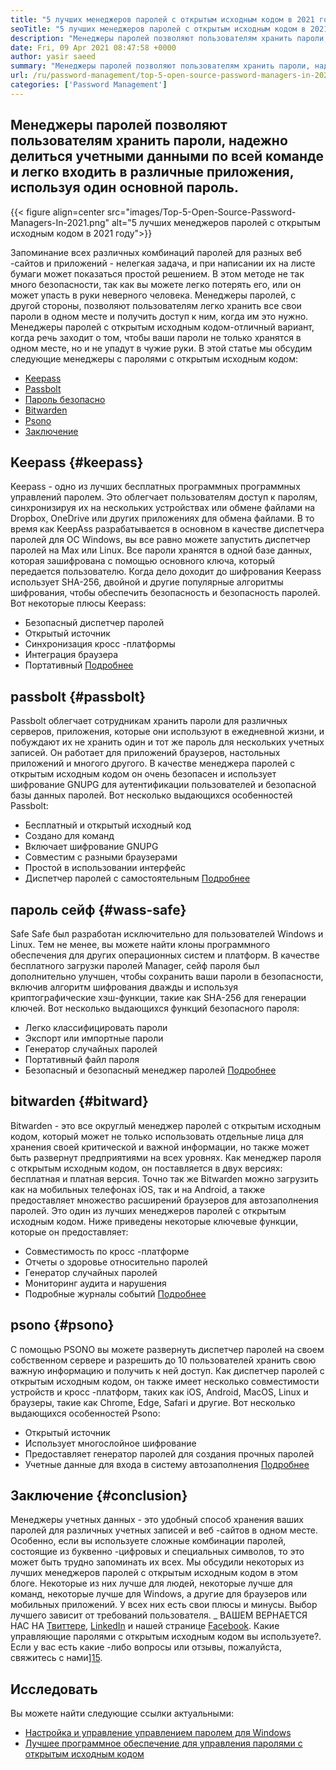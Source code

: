 ```yaml
---
title: "5 лучших менеджеров паролей с открытым исходным кодом в 2021 году" 
seoTitle: "5 лучших менеджеров паролей с открытым исходным кодом в 2021 году" 
description: "Менеджеры паролей позволяют пользователям хранить пароли, надежно делиться учетными данными по всей команде и легко входить в различные приложения, используя один основной пароль." 
date: Fri, 09 Apr 2021 08:47:58 +0000
author: yasir saeed
summary: "Менеджеры паролей позволяют пользователям хранить пароли, надежно делиться учетными данными по всей команде и легко входить в различные приложения, используя один основной пароль." 
url: /ru/password-management/top-5-open-source-password-managers-in-2021/
categories: ['Password Management']
---
```


## Менеджеры паролей позволяют пользователям хранить пароли, надежно делиться учетными данными по всей команде и легко входить в различные приложения, используя один основной пароль.

{{< figure align=center src="images/Top-5-Open-Source-Password-Managers-In-2021.png" alt="5 лучших менеджеров паролей с открытым исходным кодом в 2021 году">}}

Запоминание всех различных комбинаций паролей для разных веб -сайтов и приложений - нелегкая задача, и при написании их на листе бумаги может показаться простой решением. В этом методе не так много безопасности, так как вы можете легко потерять его, или он может упасть в руки неверного человека. Менеджеры паролей, с другой стороны, позволяют пользователям легко хранить все свои пароли в одном месте и получить доступ к ним, когда им это нужно. Менеджеры паролей с открытым исходным кодом-отличный вариант, когда речь заходит о том, чтобы ваши пароли не только хранятся в одном месте, но и не упадут в чужие руки. В этой статье мы обсудим следующие менеджеры с паролями с открытым исходным кодом:
  * [Keepass][1]
  * [Passbolt][2]
  * [Пароль безопасно][3]
  * [Bitwarden][4]
  * [Psono][5]
  * [Заключение][6]

## Keepass   {#keepass}
Keepass - одно из лучших бесплатных программных программных управлений паролем. Это облегчает пользователям доступ к паролям, синхронизируя их на нескольких устройствах или обмене файлами на Dropbox, OneDrive или других приложениях для обмена файлами. В то время как KeepAss разрабатывается в основном в качестве диспетчера паролей для ОС Windows, вы все равно можете запустить диспетчер паролей на Max или Linux. Все пароли хранятся в одной базе данных, которая зашифрована с помощью основного ключа, который передается пользователю. Когда дело доходит до шифрования Keepass использует SHA-256, двойной и другие популярные алгоритмы шифрования, чтобы обеспечить безопасность и безопасность паролей. Вот некоторые плюсы Keepass:
  * Безопасный диспетчер паролей
  * Открытый источник
  * Синхронизация кросс -платформы
  * Интеграция браузера
  * Портативный
[Подробнее][7]

## passbolt   {#passbolt}
Passbolt облегчает сотрудникам хранить пароли для различных серверов, приложения, которые они используют в ежедневной жизни, и побуждают их не хранить один и тот же пароль для нескольких учетных записей. Он работает для приложений браузеров, настольных приложений и многого другого. В качестве менеджера паролей с открытым исходным кодом он очень безопасен и использует шифрование GNUPG для аутентификации пользователей и безопасной базы данных паролей. Вот несколько выдающихся особенностей Passbolt:
  * Бесплатный и открытый исходный код
  * Создано для команд
  * Включает шифрование GNUPG
  * Совместим с разными браузерами
  * Простой в использовании интерфейс
  * Диспетчер паролей с самостоятельным
[Подробнее][8]

## пароль сейф   {#wass-safe}
Safe Safe был разработан исключительно для пользователей Windows и Linux. Тем не менее, вы можете найти клоны программного обеспечения для других операционных систем и платформ. В качестве бесплатного загрузки паролей Manager, сейф пароля был дополнительно улучшен, чтобы сохранить ваши пароли в безопасности, включив алгоритм шифрования дважды и используя криптографические хэш-функции, такие как SHA-256 для генерации ключей. Вот несколько выдающихся функций безопасного пароля:
  * Легко классифицировать пароли
  * Экспорт или импортные пароли
  * Генератор случайных паролей
  * Портативный файл пароля
  * Безопасный и безопасный менеджер паролей
[Подробнее][9]

## bitwarden   {#bitward}
Bitwarden - это все округлый менеджер паролей с открытым исходным кодом, который может не только использовать отдельные лица для хранения своей критической и важной информации, но также может быть развернут предприятиями на всех уровнях. Как менеджер пароля с открытым исходным кодом, он поставляется в двух версиях: бесплатная и платная версия. Точно так же Bitwarden можно загрузить как на мобильных телефонах iOS, так и на Android, а также предоставляет множество расширений браузеров для автозаполнения паролей. Это один из лучших менеджеров паролей с открытым исходным кодом. Ниже приведены некоторые ключевые функции, которые он предоставляет:
  * Совместимость по кросс -платформе
  * Отчеты о здоровье относительно паролей
  * Генератор случайных паролей
  * Мониторинг аудита и нарушения
  * Подробные журналы событий
[Подробнее][10]

## psono   {#psono}
С помощью PSONO вы можете развернуть диспетчер паролей на своем собственном сервере и разрешить до 10 пользователей хранить свою важную информацию и получить к ней доступ. Как диспетчер паролей с открытым исходным кодом, он также имеет несколько совместимости устройств и кросс -платформ, таких как iOS, Android, MacOS, Linux и браузеры, такие как Chrome, Edge, Safari и другие. Вот несколько выдающихся особенностей Psono:
  * Открытый источник
  * Использует многослойное шифрование
  * Предоставляет генератор паролей для создания прочных паролей
  * Учетные данные для входа в систему автозаполнения
[Подробнее][11]

## Заключение   {#conclusion}
Менеджеры учетных данных - это удобный способ хранения ваших паролей для различных учетных записей и веб -сайтов в одном месте. Особенно, если вы используете сложные комбинации паролей, состоящие из буквенно -цифровых и специальных символов, то это может быть трудно запоминать их всех. Мы обсудили некоторых из лучших менеджеров паролей с открытым исходным кодом в этом блоге. Некоторые из них лучше для людей, некоторые лучше для команд, некоторые лучше для Windows, а другие для браузеров или мобильных приложений. У всех них есть свои плюсы и минусы. Выбор лучшего зависит от требований пользователя.
_ ВАШЕМ ВЕРНАЕТСЯ НАС НА [Твиттере][12], [LinkedIn][13] и нашей странице [Facebook][14]. Какие управляющие паролями с открытым исходным кодом вы используете?. Если у вас есть какие -либо вопросы или отзывы, пожалуйста, свяжитесь с нами][15].

## Исследовать
Вы можете найти следующие ссылки актуальными:
  * [Настройка и управление управлением паролем для Windows][16]
  * [Лучшее программное обеспечение для управления паролями с открытым исходным кодом][17]

  
[1]: #keepass
[2]: #passbolt
[3]: #password-safe
[4]: #bitwarden
[5]: #psono
[6]: #conclusion
[7]: https://products.containerize.com/password-management/keepass
[8]: https://products.containerize.com/password-management/passbolt
[9]: https://products.containerize.com/password-management/password-safe
[10]: https://products.containerize.com/password-management/bitwarden
[11]: https://products.containerize.com/password-management/psono
[12]: https://twitter.com/containerize_co
[13]: https://www.linkedin.com/company/containerize/
[14]: http://facebook.com/containerize
[15]: mailto:yasir.saeed@aspose.com
[16]: https://blog.containerize.com/password-management/setup-manage-keepass-password-manager-for-windows/
[17]: https://products.containerize.com/password-management
